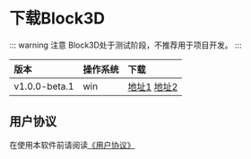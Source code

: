 # 下载Block3D

::: warning 注意
Block3D处于测试阶段，不推荐用于项目开发。
:::

|版本         |操作系统|下载                 |
|:------------|:-------|:--------------------|
|v1.0.0-beta.1|win     |[地址1][a1.0.0-beta.1] [地址2][b1.0.0-beta.1]|

[a1.0.0-beta.1]:https://github.com/zjbcool/block3d/releases/download/v1.0.0-beta.1/Block3D-Setup.exe
[b1.0.0-beta.1]:https://cdn.zjbku.com/download/v1.0.0-beta.1/Block3D-Setup.exe

## 用户协议

在使用本软件前请阅读[《用户协议》](./license.md)